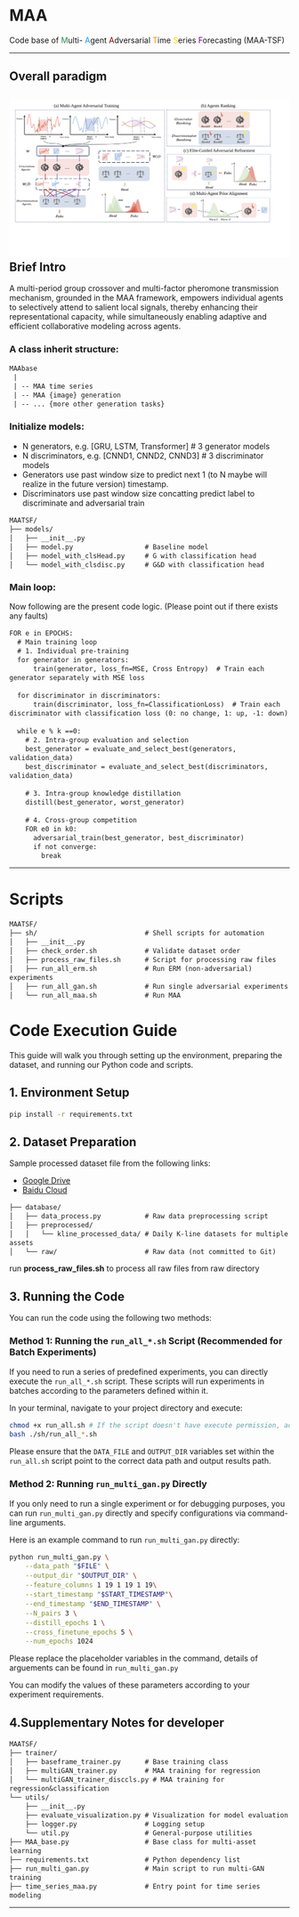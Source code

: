 # MAA
<p>Code base of 
    <span style="color:#2E8B57;">M</span>ulti- 
    <span style="color:#1E90FF;">A</span>gent 
    <span style="color:#8B0000;">A</span>dversarial
    <span style="color:#FF8C00;">T</span>ime 
    <span style="color:#FFD700;">S</span>eries
    <span style="color:#800080;">F</span>orecasting
    (MAA-TSF)
</p>

---

## Overall paradigm
## ![MAA-TSF.svg](MAA-TSF.svg) Brief Intro

A multi-period group crossover and multi-factor pheromone transmission mechanism, grounded in the MAA framework, empowers individual agents to selectively attend to salient local signals, thereby enhancing their representational capacity, while simultaneously enabling adaptive and efficient collaborative modeling across agents.

### A class inherit structure:

```
MAAbase
 | 
 | -- MAA time series
 | -- MAA {image} generation 
 | -- ... {more other generation tasks}
```

### Initialize models: 
- N generators, e.g. [GRU, LSTM, Transformer]  # 3 generator models
- N discriminators, e.g. [CNND1, CNND2, CNND3]  # 3 discriminator models
- Generators use past window size to predict next 1 (to N maybe will realize in the future version) timestamp.
- Discriminators use past window size concatting predict label to discriminate and adversarial train

```
MAATSF/
├── models/
│   ├── __init__.py
│   ├── model.py                  # Baseline model
│   ├── model_with_clsHead.py     # G with classification head
│   └── model_with_clsdisc.py     # G&D with classification head
```

### Main loop: 
Now following are the present code logic. (Please point out if there exists any faults)
``` 
FOR e in EPOCHS: 
  # Main training loop
  # 1. Individual pre-training
  for generator in generators:
      train(generator, loss_fn=MSE, Cross Entropy)  # Train each generator separately with MSE loss
      
  for discriminator in discriminators:
      train(discriminator, loss_fn=ClassificationLoss)  # Train each discriminator with classification loss (0: no change, 1: up, -1: down)

  while e % k ==0: 
    # 2. Intra-group evaluation and selection
    best_generator = evaluate_and_select_best(generators, validation_data)
    best_discriminator = evaluate_and_select_best(discriminators, validation_data)
      
    # 3. Intra-group knowledge distillation
    distill(best_generator, worst_generator)
     
    # 4. Cross-group competition
    FOR e0 in k0: 
      adversarial_train(best_generator, best_discriminator)
      if not converge: 
        break
```

---

# Scripts

```
MAATSF/
├── sh/                           # Shell scripts for automation
│   ├── __init__.py
│   ├── check_order.sh            # Validate dataset order
│   ├── process_raw_files.sh      # Script for processing raw files
│   ├── run_all_erm.sh            # Run ERM (non-adversarial) experiments
│   ├── run_all_gan.sh            # Run single adversarial experiments
│   └── run_all_maa.sh            # Run MAA
```

# Code Execution Guide

This guide will walk you through setting up the environment, preparing the dataset, and running our Python code and scripts.

## 1. Environment Setup

```bash
pip install -r requirements.txt
```

## 2. Dataset Preparation

Sample processed dataset file from the following links:

* [Google Drive](https://drive.google.com/drive/folders/1-Nr35rIcindBcCdlQJsoyaOUfOZQacx8?usp=sharing)
* [Baidu Cloud](https://pan.baidu.com/s/1qhd4Vw0aJ37ETxD4PkA4pQ?pwd=38tv)

```
├── database/
│   ├── data_process.py           # Raw data preprocessing script
│   ├── preprocessed/
│   │   └── kline_processed_data/ # Daily K-line datasets for multiple assets
│   └── raw/                      # Raw data (not committed to Git)
```

run **process_raw_files.sh** to process all raw files from raw directory

## 3. Running the Code

You can run the code using the following two methods:

### Method 1: Running the `run_all_*.sh` Script (Recommended for Batch Experiments)

If you need to run a series of predefined experiments, you can directly execute the `run_all_*.sh` script. These scripts will run experiments in batches according to the parameters defined within it.

In your terminal, navigate to your project directory and execute:

```bash
chmod +x run_all.sh # If the script doesn't have execute permission, add it first
bash ./sh/run_all_*.sh
```

Please ensure that the `DATA_FILE` and `OUTPUT_DIR` variables set within the `run_all.sh` script point to the correct data path and output results path.

### Method 2: Running `run_multi_gan.py` Directly

If you only need to run a single experiment or for debugging purposes, you can run `run_multi_gan.py` directly and specify configurations via command-line arguments.

Here is an example command to run `run_multi_gan.py` directly:

```bash
python run_multi_gan.py \
    --data_path "$FILE" \
    --output_dir "$OUTPUT_DIR" \
    --feature_columns 1 19 1 19 1 19\
    --start_timestamp "$START_TIMESTAMP"\
    --end_timestamp "$END_TIMESTAMP" \
    --N_pairs 3 \
    --distill_epochs 1 \
    --cross_finetune_epochs 5 \
    --num_epochs 1024
```

Please replace the placeholder variables in the command, details of arguements can be found in `run_multi_gan.py`

You can modify the values of these parameters according to your experiment requirements.

## 4.Supplementary Notes for developer

```
MAATSF/
├── trainer/
│   ├── baseframe_trainer.py      # Base training class
│   ├── multiGAN_trainer.py       # MAA training for regression 
│   └── multiGAN_trainer_disccls.py # MAA training for regression&classification
└── utils/
    ├── __init__.py
    ├── evaluate_visualization.py # Visualization for model evaluation
    ├── logger.py                 # Logging setup
    └── util.py                   # General-purpose utilities
├── MAA_base.py                   # Base class for multi-asset learning
├── requirements.txt              # Python dependency list
├── run_multi_gan.py              # Main script to run multi-GAN training
├── time_series_maa.py            # Entry point for time series modeling
```



---
